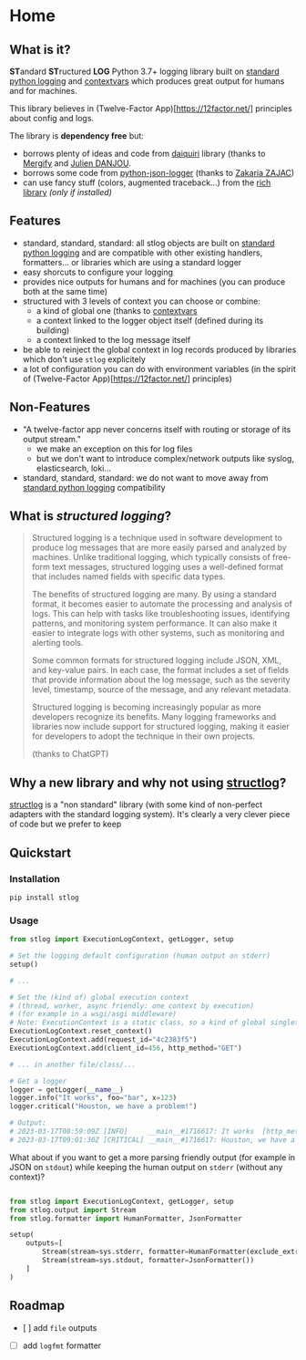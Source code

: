 # Home

## What is it?

**ST**andard **ST**ructured **LOG** Python 3.7+ logging library built on [standard python logging](https://docs.python.org/3/library/logging.html) and [contextvars](https://docs.python.org/3/library/contextvars.html) which produces great output for humans and for machines.

This library believes in (Twelve-Factor App)[https://12factor.net/] principles about config and logs.

The library is **dependency free** but:

- borrows plenty of ideas and code from [daiquiri](https://github.com/Mergifyio/daiquiri) library (thanks to [Mergify](https://mergify.com/) and [Julien DANJOU](https://julien.danjou.info/).
- borrows some code from [python-json-logger](https://github.com/madzak/python-json-logger) (thanks to [Zakaria ZAJAC](https://github.com/madzak))
- can use fancy stuff (colors, augmented traceback...) from the [rich library](https://github.com/Textualize/rich) *(only if installed)*

## Features

- standard, standard, standard: all stlog objects are built on [standard python logging](https://docs.python.org/3/library/logging.html) and are compatible with other existing handlers, formatters... or libraries which are using a standard logger
- easy shorcuts to configure your logging
- provides nice outputs for humans and for machines (you can produce both at the same time)
- structured with 3 levels of context you can choose or combine:
    - a kind of global one (thanks to [contextvars](https://docs.python.org/3/library/contextvars.html)
    - a context linked to the logger object itself (defined during its building)
    - a context linked to the log message itself
- be able to reinject the global context in log records produced by libraries which don't use `stlog` explicitely
- a lot of configuration you can do with environment variables (in the spirit of (Twelve-Factor App)[https://12factor.net/] principles)

## Non-Features

- "A twelve-factor app never concerns itself with routing or storage of its output stream." 
    - we make an exception on this for log files
    - but we don't want to introduce complex/network outputs like syslog, elasticsearch, loki...
- standard, standard, standard: we do not want to move away from [standard python logging](https://docs.python.org/3/library/logging.html) compatibility 

## What is *structured logging*?

> Structured logging is a technique used in software development to produce log messages that are more easily parsed and analyzed by machines. 
> Unlike traditional logging, which typically consists of free-form text messages, structured logging uses a well-defined format that includes
> named fields with specific data types.
> 
> The benefits of structured logging are many. By using a standard format, it becomes easier to automate the processing and analysis of logs.
> This can help with tasks like troubleshooting issues, identifying patterns, and monitoring system performance. It can also make it easier
> to integrate logs with other systems, such as monitoring and alerting tools.
> 
> Some common formats for structured logging include JSON, XML, and key-value pairs. In each case, the format includes a set of fields that provide information about the log message, such as the severity level, timestamp, source of the message, and any relevant metadata.
> 
> Structured logging is becoming increasingly popular as more developers recognize its benefits. Many logging frameworks and libraries now include support for structured logging, making it easier for developers to adopt the technique in their own projects.
>
> (thanks to ChatGPT)

## Why a new library and why not using [structlog](https://www.structlog.org)?

[structlog](https://www.structlog.org) is a "non standard" library (with some kind of non-perfect adapters with the standard logging system).
It's clearly a very clever piece of code but we prefer to keep 

## Quickstart

### Installation

```
pip install stlog
```

### Usage

```python
from stlog import ExecutionLogContext, getLogger, setup

# Set the logging default configuration (human output on stderr)
setup()

# ...

# Set the (kind of) global execution context
# (thread, worker, async friendly: one context by execution)
# (for example in a wsgi/asgi middleware)
# Note: ExecutionContext is a static class, so a kind of global singleton
ExecutionLogContext.reset_context()
ExecutionLogContext.add(request_id="4c2383f5")
ExecutionLogContext.add(client_id=456, http_method="GET")

# ... in another file/class/...

# Get a logger
logger = getLogger(__name__)
logger.info("It works", foo="bar", x=123)
logger.critical("Houston, we have a problem!")

# Output:
# 2023-03-17T08:59:09Z [INFO]     __main__#1716617: It works  [http_method: GET] [x: 123] [client_id: 456] [request_id: 4c2383f5] [foo: bar]
# 2023-03-17T09:01:30Z [CRITICAL] __main__#1716617: Houston, we have a problem!  [http_method: GET] [client_id: 456] [request_id: 4c2383f5]
```

What about if you want to get a more parsing friendly output (for example in JSON on `stdout`) while keeping the human output on `stderr` (without any context)?

```python

from stlog import ExecutionLogContext, getLogger, setup
from stlog.output import Stream
from stlog.formatter import HumanFormatter, JsonFormatter

setup(
    outputs=[
        Stream(stream=sys.stderr, formatter=HumanFormatter(exclude_extras_keys_fnmatchs=["*"])),
        Stream(stream=sys.stdout, formatter=JsonFormatter())
    ]
)
```

## Roadmap

- [ ] add `file` outputs
- [ ] add `logfmt` formatter
